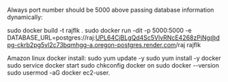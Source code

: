 Always port number should be 5000 above
passing database information dynamically:

sudo docker build -t rajflk .
sudo docker run -dit -p  5000:5000 -e DATABASE_URL=postgres://raj:UPL64CjBLgQd4Sc5VlvRNcE4268zPjNg@dpg-ckrb2pg5vl2c73bqmhgg-a.oregon-postgres.render.com/raj  rajflk

Amazon linux docker install:
sudo yum update -y
sudo yum install -y docker
sudo service docker start
sudo chkconfig docker on
sudo docker --version
sudo usermod -aG docker ec2-user.




